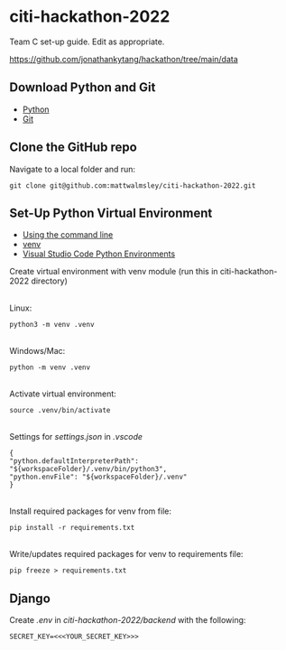 # citi-hackathon-2022
Team C set-up guide. Edit as appropriate.

https://github.com/jonathankytang/hackathon/tree/main/data

## Download Python and Git
- [Python](https://www.python.org/downloads/)
- [Git](https://github.com/git-guides/install-git)

## Clone the GitHub repo
Navigate to a local folder and run:

    git clone git@github.com:mattwalmsley/citi-hackathon-2022.git

## Set-Up Python Virtual Environment
- [Using the command line](https://docs.python.org/3/using/cmdline)
- [venv](https://docs.python.org/3/library/venv.html)
- [Visual Studio Code Python Environments](https://code.visualstudio.com/docs/python/environments)

Create virtual environment with venv module (run this in citi-hackathon-2022 directory)

<br>
Linux:

    python3 -m venv .venv

<br>
Windows/Mac:

    python -m venv .venv



<br>
Activate virtual environment:

    source .venv/bin/activate

<br>
Settings for <em>settings.json</em> in <em>.vscode</em>

    {
    "python.defaultInterpreterPath": "${workspaceFolder}/.venv/bin/python3",
    "python.envFile": "${workspaceFolder}/.venv"
    }

<br>
Install required packages for venv from file:

    pip install -r requirements.txt

<br>
Write/updates required packages for venv to requirements file:

    pip freeze > requirements.txt


## Django
Create <em>.env</em> in <em>citi-hackathon-2022/backend</em> with the following:

    SECRET_KEY=<<<YOUR_SECRET_KEY>>>
